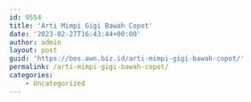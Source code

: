 ```yaml
---
id: 9554
title: 'Arti Mimpi Gigi Bawah Copot'
date: '2023-02-27T16:43:44+00:00'
author: admin
layout: post
guid: 'https://bos.awn.biz.id/arti-mimpi-gigi-bawah-copot/'
permalink: /arti-mimpi-gigi-bawah-copot/
categories:
    - Uncategorized
---
```



